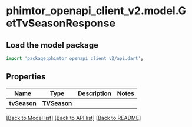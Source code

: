 # phimtor_openapi_client_v2.model.GetTvSeasonResponse

## Load the model package
```dart
import 'package:phimtor_openapi_client_v2/api.dart';
```

## Properties
Name | Type | Description | Notes
------------ | ------------- | ------------- | -------------
**tvSeason** | [**TVSeason**](TVSeason.md) |  | 

[[Back to Model list]](../README.md#documentation-for-models) [[Back to API list]](../README.md#documentation-for-api-endpoints) [[Back to README]](../README.md)


